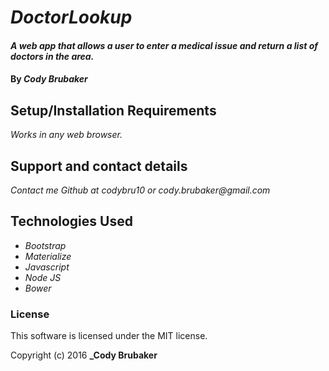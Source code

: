 # _DoctorLookup_

#### _A web app that allows a user to enter a medical issue and return a list of doctors in the area._

#### By _**Cody Brubaker**_


## Setup/Installation Requirements

_Works in any web browser._

## Support and contact details

_Contact me Github at codybru10 or cody.brubaker@gmail.com_

## Technologies Used

* _Bootstrap_
* _Materialize_
* _Javascript_
* _Node JS_
* _Bower_


### License

This software is licensed under the MIT license.

Copyright (c) 2016 **_Cody Brubaker**
